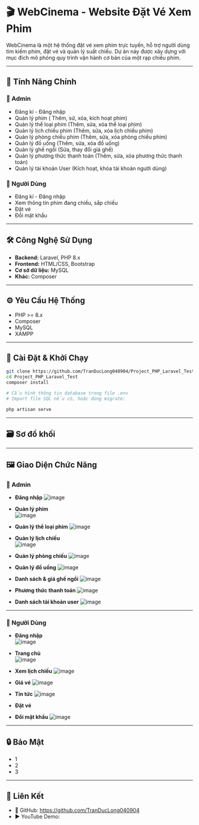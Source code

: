 # 🎬 WebCinema - Website Đặt Vé Xem Phim

WebCinema là một hệ thống đặt vé xem phim trực tuyến, hỗ trợ người dùng tìm kiếm phim, đặt vé và quản lý suất chiếu. Dự án này được xây dựng với mục đích mô phỏng quy trình vận hành cơ bản của một rạp chiếu phim.

---

## 🚀 Tính Năng Chính
### 🔐 Admin
- Đăng kí - Đăng nhập
- Quản lý phim ( Thêm, sử, xóa, kích hoạt phim)
- Quản lý thể loại phim (Thêm, sửa, xóa thể loại phim)
- Quản lý lịch chiếu phim (Thêm, sửa, xóa lịch chiếu phim)
- Quản lý phòng chiếu phim (Thêm, sửa, xóa phòng chiếu phim)
- Quản lý đồ uống (Thêm, sửa, xóa đồ uống)
- Quản lý ghế ngồi (Sửa, thay đổi giá ghế)
- Quản lý phương thức thanh toán (Thêm, sửa, xóa phương thức thanh toán)
- Quản lý tài khoản User (Kích hoạt, khóa tài khoản người dùng)

### 👤 Người Dùng
- Đăng kí - Đăng nhập
- Xem thông tin phim đang chiếu, sắp chiếu
- Đặt vé
- Đổi mật khẩu  

---

## 🛠️ Công Nghệ Sử Dụng

- **Backend:** Laravel, PHP 8.x  
- **Frontend:** HTML/CSS, Bootstrap  
- **Cơ sở dữ liệu:** MySQL  
- **Khác:** Composer  

---

## ⚙️ Yêu Cầu Hệ Thống

- PHP >= 8.x 
- Composer  
- MySQL  
- XAMPP

---

## 🧩 Cài Đặt & Khởi Chạy

```bash
git clone https://github.com/TranDucLong040904/Project_PHP_Laravel_Test.git
cd Project_PHP_Laravel_Test
composer install

# Cấu hình thông tin database trong file .env
# Import file SQL nếu có, hoặc dùng migrate:

php artisan serve
```
---
## 🗃️ Sơ đồ khối
  



---
## 🖼️ Giao Diện Chức Năng

 ### 🔐 Admin
 - **Đăng nhập**
  ![image](https://github.com/user-attachments/assets/6f7322ae-85f8-4e69-8545-6e2e8b879887)

 - **Quản lý phim**  
  ![image](https://github.com/user-attachments/assets/bd8eba6e-e689-487e-82d8-63918c1a8c09)

 - **Quản lý thể loại phim**
  ![image](https://github.com/user-attachments/assets/6608ddc4-eb84-4253-b12a-850113f4bbec)

 - **Quản lý lịch chiếu**  
  ![image](https://github.com/user-attachments/assets/2bc01500-0563-499e-a376-61a4a41e727b)

 - **Quản lý phòng chiếu**
  ![image](https://github.com/user-attachments/assets/96a1f827-d669-4b7f-a8e3-734b1f1de0cd)

 - **Quản lý đồ uống**
  ![image](https://github.com/user-attachments/assets/72f47f88-3516-41f4-8b33-8647c5cf4510)

 - **Danh sách & giá ghế ngồi**
  ![image](https://github.com/user-attachments/assets/fbca5a14-25eb-40a8-bcf4-0e2dc2ab12a8)

 - **Phương thức thanh toán**
  ![image](https://github.com/user-attachments/assets/b2b47b9c-7fa8-493f-8e31-4808e8ba2d16)

 - **Danh sách tài khoản user**
  ![image](https://github.com/user-attachments/assets/5c049302-eac9-4724-8660-51a72c44e880)


---

 ### 👤 Người Dùng

 - **Đăng nhập**  
  ![image](https://github.com/user-attachments/assets/b2698862-d83c-4686-a04f-7dbbdf946b4b)


 - **Trang chủ**  
  ![image](https://github.com/user-attachments/assets/33c20a92-94b7-4289-9895-b47f701249c3)

 - **Xem lịch chiếu**
  ![image](https://github.com/user-attachments/assets/59420a13-5e2e-492f-8ba7-9ef9b9c3482e)


 - **Giá vé**
  ![image](https://github.com/user-attachments/assets/50d3ae01-625e-495a-9659-a487ce70b2f8)

- **Tin tức**
  ![image](https://github.com/user-attachments/assets/c607b6de-e909-494f-b46d-600602dff471)


 - **Đặt vé**  
  

 - **Đổi mật khẩu**
  ![image](https://github.com/user-attachments/assets/931bf0fd-c22d-43ef-ab3e-f09900f0cabf)

  


---
## 🔒 Bảo Mật
- 1
- 2
- 3


---

## 🔗 Liên Kết
- 🔗 GitHub: https://github.com/TranDucLong040904
- ▶️ YouTube Demo:

